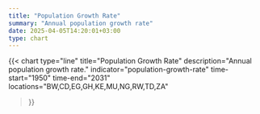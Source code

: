 ```yaml
---
title: "Population Growth Rate"
summary: "Annual population growth rate"
date: 2025-04-05T14:20:01+03:00
type: chart
---
```


{{< chart
    type="line"
    title="Population Growth Rate"
    description="Annual population growth rate."
    indicator="population-growth-rate"
    time-start="1950"
    time-end="2031"
    locations="BW,CD,EG,GH,KE,MU,NG,RW,TD,ZA"
>}}
